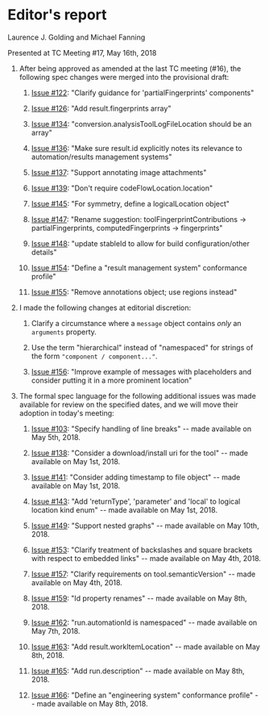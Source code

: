 # Editor's report

Laurence J. Golding and Michael Fanning

Presented at TC Meeting #17, May 16th, 2018

1. After being approved as amended at the last TC meeting (#16), the following spec changes were merged into the provisional draft:

    1. [Issue #122](https://github.com/oasis-tcs/sarif-spec/issues/122): "Clarify guidance for 'partialFingerprints' components"

    1. [Issue #126](https://github.com/oasis-tcs/sarif-spec/issues/126): "Add result.fingerprints array"

    1. [Issue #134](https://github.com/oasis-tcs/sarif-spec/issues/134): "conversion.analysisToolLogFileLocation should be an array"

    1. [Issue #136](https://github.com/oasis-tcs/sarif-spec/issues/136): "Make sure result.id explicitly notes its relevance to automation/results management systems"

    1. [Issue #137](https://github.com/oasis-tcs/sarif-spec/issues/137): "Support annotating image attachments"

    1. [Issue #139](https://github.com/oasis-tcs/sarif-spec/issues/139): "Don't require codeFlowLocation.location"

    1. [Issue #145](https://github.com/oasis-tcs/sarif-spec/issues/145): "For symmetry, define a logicalLocation object"

    1. [Issue #147](https://github.com/oasis-tcs/sarif-spec/issues/147): "Rename suggestion: toolFingerprintContributions -> partialFingerprints, computedFingerprints -> fingerprints"

    1. [Issue #148](https://github.com/oasis-tcs/sarif-spec/issues/148): "update stableId to allow for build configuration/other details"

    1. [Issue #154](https://github.com/oasis-tcs/sarif-spec/issues/154): "Define a "result management system" conformance profile"

    1. [Issue #155](https://github.com/oasis-tcs/sarif-spec/issues/155): "Remove annotations object; use regions instead"

1. I made the following changes at editorial discretion:

    1. Clarify a circumstance where a `message` object contains _only_ an `arguments` property.

    1. Use the term "hierarchical" instead of "namespaced" for strings of the form `"component / component..."`.

    1. [Issue #156](https://github.com/oasis-tcs/sarif-spec/issues/156): "Improve example of messages with placeholders and consider putting it in a more prominent location"

1. The formal spec language for the following additional issues was made available for review on the specified dates, and we will move their adoption in today's meeting:

    1. [Issue #103](https://github.com/oasis-tcs/sarif-spec/issues/103): "Specify handling of line breaks" -- made available on May 5th, 2018.

    1. [Issue #138](https://github.com/oasis-tcs/sarif-spec/issues/138): "Consider a download/install uri for the tool" -- made available on May 1st, 2018.

    1. [Issue #141](https://github.com/oasis-tcs/sarif-spec/issues/141): "Consider adding timestamp to file object" -- made available on May 1st, 2018.

    1. [Issue #143](https://github.com/oasis-tcs/sarif-spec/issues/143): "Add 'returnType', 'parameter' and 'local' to logical location kind enum" -- made available on May 1st, 2018.

    1. [Issue #149](https://github.com/oasis-tcs/sarif-spec/issues/149): "Support nested graphs" -- made available on May 10th, 2018.

    1. [Issue #153](https://github.com/oasis-tcs/sarif-spec/issues/153): "Clarify treatment of backslashes and square brackets with respect to embedded links" -- made available on May 4th, 2018.

    1. [Issue #157](https://github.com/oasis-tcs/sarif-spec/issues/157): "Clarify requirements on tool.semanticVersion" -- made available on May 4th, 2018.

    1. [Issue #159](https://github.com/oasis-tcs/sarif-spec/issues/159): "Id property renames" -- made available on May 8th, 2018.

    1. [Issue #162](https://github.com/oasis-tcs/sarif-spec/issues/162): "run.automationId is namespaced" -- made available on May 7th, 2018.

    1. [Issue #163](https://github.com/oasis-tcs/sarif-spec/issues/163): "Add result.workItemLocation" -- made available on May 8th, 2018.

    1. [Issue #165](https://github.com/oasis-tcs/sarif-spec/issues/165): "Add run.description" -- made available on May 8th, 2018.

    1. [Issue #166](https://github.com/oasis-tcs/sarif-spec/issues/166): "Define an "engineering system" conformance profile" -- made available on May 8th, 2018.
